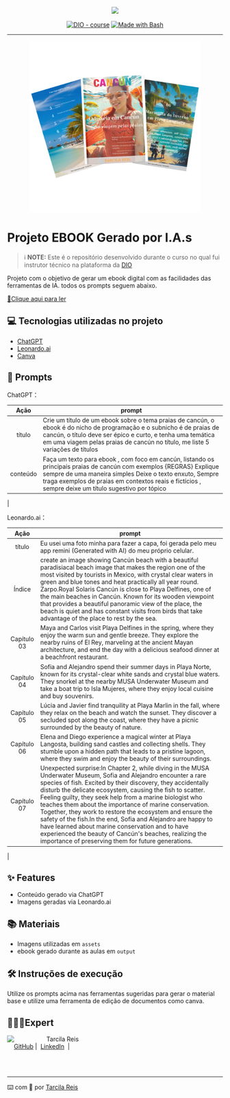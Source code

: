 <p align="center">
    <img width="100" src=".github/assets/banner.png">
</p>


<p align="center">
<a href="https://dio.me/"><img src="https://img.shields.io/badge/DIO-Course-28DA77?logo=youtube" alt="DIO - course"></a>
<a href="https://www.gnu.org/software/bash/" title="Go to Bash homepage"><img src="https://img.shields.io/badge/Prompt-Project-blue?logo=gnu-bash&amp;logoColor=white" alt="Made with Bash"></a></p>

-------


<p align="center">
<img 
    src="./assets/paginas.png"
    width="400"  
/>
</p>

# Projeto EBOOK Gerado por I.A.s


 > ℹ️ **NOTE:** Este é o repositório desenvolvido durante o curso no qual fui instrutor técnico na plataforma da [DIO](https://dio.me)

Projeto com o objetivo de gerar um ebook digital com as facilidades das ferramentas de IA. todos os prompts
seguem abaixo.

<a href="https://github.com/Tarsy26/prompts-recipe-to-create-a-ebook/blob/main/output/Odiss%C3%A9ia%20em%20Canc%C3%BAn.pdf" title="View PDF now"> 📕Clique aqui para ler</a>

## 💻 Tecnologias utilizadas no projeto

- [ChatGPT](https://chat.openai.com/) 
- [Leonardo.ai](https://leonardo.ai/)
- [Canva](https://www.canva.com/pt_br/)

## 🧠 Prompts


ChatGPT：

|   Ação   | prompt                                                                                                                                                                                                                                                                         |
| :------: | ------------------------------------------------------------------------------------------------------------------------------------------------------------------------------------------------------------------------------------------------------------------------------ |
|  título  |Crie um título de um ebook sobre o tema praias de cancún, o ebook é do nicho de programação e o subnicho é de praias de cancún, o título deve ser épico e curto, e tenha uma temática em uma viagem pelas praias de cancún no título, me liste 5 variações de títulos                                                       |
| conteúdo |Faça um texto para ebook , com foco em cancún, listando os principais praias de cancún com exemplos  {REGRAS} Explique sempre de uma maneira simples Deixe o texto enxuto, Sempre traga exemplos de praias em contextos reais e fictícios , sempre deixe um título sugestivo por tópico |
|

Leonardo.ai：

|  Ação  | prompt                                                                                 |
| :----: | -------------------------------------------------------------------------------------- |
| título | Eu usei uma foto minha para fazer a capa, foi gerada pelo meu app remini (Generated with AI) do meu próprio celular. | 
 | Índice | create an image showing Cancún beach with a beautiful paradisiacal beach image that makes the region one of the most visited by tourists in Mexico, with crystal clear waters in green and blue tones and heat practically all year round. Zarpo.Royal Solaris Cancún is close to Playa Delfines, one of the main beaches in Cancún. Known for its wooden viewpoint that provides a beautiful panoramic view of the place, the beach is quiet and has constant visits from birds that take advantage of the place to rest by the sea. |
  | Capítulo 03 | Maya and Carlos visit Playa Delfines in the spring, where they enjoy the warm sun and gentle breeze. They explore the nearby ruins of El Rey, marveling at the ancient Mayan architecture, and end the day with a delicious seafood dinner at a beachfront restaurant. |
   | Capítulo 04 |  Sofia and Alejandro spend their summer days in Playa Norte, known for its crystal-clear white sands and crystal blue waters. They snorkel at the nearby MUSA Underwater Museum and take a boat trip to Isla Mujeres, where they enjoy local cuisine and buy souvenirs. |
| Capítulo 05 | Lúcia and Javier find tranquility at Playa Marlin in the fall, where they relax on the beach and watch the sunset. They discover a secluded spot along the coast, where they have a picnic surrounded by the beauty of nature. |
 | Capítulo 06 | Elena and Diego experience a magical winter at Playa Langosta, building sand castles and collecting shells. They stumble upon a hidden path that leads to a pristine lagoon, where they swim and enjoy the beauty of their surroundings. |
 | Capítulo 07 |  Unexpected surprise:In Chapter 2, while diving in the MUSA Underwater Museum, Sofia and Alejandro encounter a rare species of fish. Excited by their discovery, they accidentally disturb the delicate ecosystem, causing the fish to scatter. Feeling guilty, they seek help from a marine biologist who teaches them about the importance of marine conservation. Together, they work to restore the ecosystem and ensure the safety of the fish.In the end, Sofia and Alejandro are happy to have learned about marine conservation and to have experienced the beauty of Cancún's beaches, realizing the importance of preserving them for future generations. |
|
## ✨ Features

- Conteúdo gerado via ChatGPT
- Imagens geradas via Leonardo.ai

## 📚 Materiais

- Imagens utilizadas em `assets`
- ebook gerado durante as aulas em `output`

## 🛠️ Instruções de execução

Utilize os prompts acima nas ferramentas sugeridas para gerar o material base e utilize uma ferramenta de edição de documentos como canva.

## 🧑🏼‍💻Expert

<p>
    <img 
      align=left 
      margin=10 
      width=80 
      src="https://avatars.githubusercontent.com/u/101786968?v=4"
    />
    <p>&nbsp&nbsp&nbspTarcila Reis<br>
    &nbsp&nbsp&nbsp
    <a href="https://github.com/Tarsy26">
    GitHub</a>&nbsp;|&nbsp;
    <a href="https://www.linkedin.com/in/tarcila-reis/">LinkedIn</a>
&nbsp;|&nbsp;
</p>
<br/><br/>
<p>

---

⌨️ com 💜 por [Tarcila Reis](https://github.com/Tarsy26)